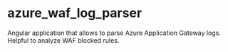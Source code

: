 # azure_waf_log_parser
Angular application that allows to parse Azure Application Gateway logs. Helpful to analyze WAF blocked rules.
